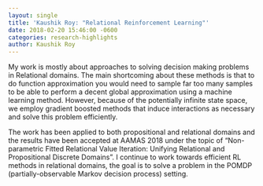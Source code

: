 ```yaml
---
layout: single
title: 'Kaushik Roy: "Relational Reinforcement Learning"'
date: 2018-02-20 15:46:00 -0600
categories: research-highlights
author: Kaushik Roy
---
```


My work is mostly about approaches to solving decision making problems in Relational domains. The main shortcoming about these methods is that to do function approximation you would need to sample far too many samples to be able to perform a decent global approximation using a machine learning method. However, because of the potentially infinite state space, we employ gradient boosted methods that induce interactions as necessary and solve this problem efficiently. 

The work has been applied to both propositional and relational domains and the results have been accepted at AAMAS 2018 under the topic of “Non-parametric Fitted Relational Value Iteration: Unifying Relational and Propositional Discrete Domains”.  I continue to work towards efficient RL methods in relational domains, the goal is to solve a problem in the POMDP (partially-observable Markov decision process) setting. 
